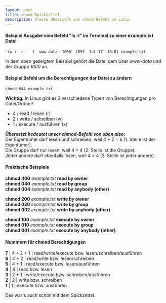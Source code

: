 ```yaml
---
layout: post
title: chmod Spickzettel
description: Kleine Übersicht zum chmod Befehl in Linux
---
```

#### Beispiel Ausgabe vom Befehl "ls -l" im Terminal zu einer example.txt Datei

	-rw-r--r--  1  www-data  1000  1892  Jul 17  18:01 example.txt

In dem oben gezeigtem Beispiel gehört die Datei dem User *www-data* und der Gruppe *1000* an.

#### Beispiel Befehl um die Berechtigungen der Datei zu ändern

	chmod 644 example.txt

**Wichtig:** In Linux gibt es 3 verschiedene Typen von Berechtigungen pro Datei/Ordner! 

* 4 / read / lesen (r)
* 2 / write / schreiben (w)
* 1 / execute / ausführen (x)

__*Übersetzt bedeutet unser chmod-Befehl von oben also:*__  
Der Eigentümer darf lesen und schreiben, weil 4 + 2 = 6 (1. Stelle ist der Eigentümer).  
Die Gruppe darf nur lesen, weil 4 = 4  (2. Stelle ist die Gruppe).  
Jeder andere darf ebenfalls lesen, weil 4 = 4 (3. Stelle ist jeder andere).

#### Praktische Beispiele

**chmod 400** *example.txt* **read by owner**  
**chmod 040** *example.txt* **read by group**  
**chmod 004** *example.txt* **read by anybody (other)**  

**chmod 200** *example.txt* **write by owner**  
**chmod 020** *example.txt* **write by group**  
**chmod 002** *example.txt* **write by anybody (other)**  

**chmod 100** *example.txt* **execute by owner**  
**chmod 010** *example.txt* **execute by group**  
**chmod 001** *example.txt* **execute by anybody (other)**  

#### Nummern für chmod Berechtigungen

**7** | 4 + 2 + 1 | read/write/execute bzw. lesen/schreiben/ausführen  
**6** | 4 + 2 | read/write bzw. lesen/schreiben  
**5** | 4 + 1 | read/execute bzw. lesen/ausführen  
**4** | 4 | read bzw. lesen  
**3** | 2 + 1 | write/execute bzw. schreiben/ausführen    
**2** | 2 | write bzw. schreiben  
**1** | 1 | execute bzw. ausführen  

Das war's auch schon mit dem Spickzettel.